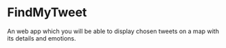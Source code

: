 # FindMyTweet
An web app which you will be able to display chosen tweets on a map with its details and emotions.
